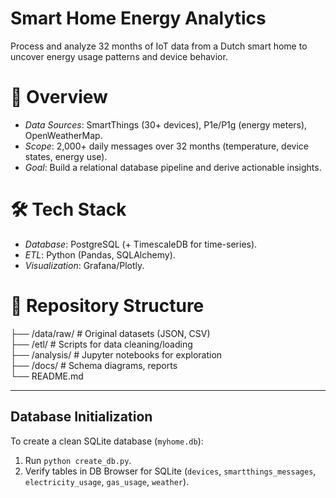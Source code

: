 # Smart Home Energy Analytics  

Process and analyze 32 months of IoT data from a Dutch smart home to uncover energy usage patterns and device behavior.  

# 📌 Overview  
- *Data Sources*: SmartThings (30+ devices), P1e/P1g (energy meters), OpenWeatherMap.  
- *Scope*: 2,000+ daily messages over 32 months (temperature, device states, energy use).  
- *Goal*: Build a relational database pipeline and derive actionable insights.  

# 🛠️ Tech Stack  
- *Database*: PostgreSQL (+ TimescaleDB for time-series).  
- *ETL*: Python (Pandas, SQLAlchemy).  
- *Visualization*: Grafana/Plotly.  

# 📂 Repository Structure  
├── /data/raw/           # Original datasets (JSON, CSV)  
├── /etl/                # Scripts for data cleaning/loading  
├── /analysis/           # Jupyter notebooks for exploration  
├── /docs/               # Schema diagrams, reports  
└── README.md  


--------------------------------------------------------------------------------------------------------------------------------------------
## Database Initialization
To create a clean SQLite database (`myhome.db`):
1. Run `python create_db.py`.
2. Verify tables in DB Browser for SQLite (`devices`, `smartthings_messages`, `electricity_usage`, `gas_usage`, `weather`).